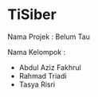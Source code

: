 # TiSiber
Nama Projek : Belum Tau

Nama Kelompok :
- Abdul Aziz Fakhrul
- Rahmad Triadi
- Tasya Risri
